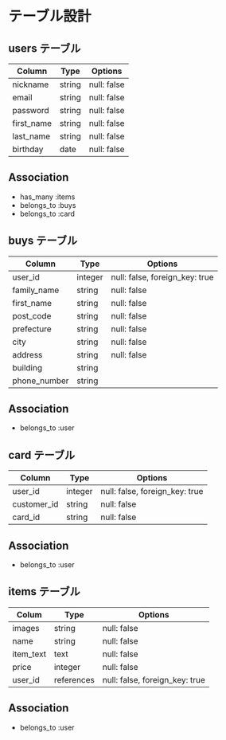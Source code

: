 # テーブル設計

## users テーブル

| Column       | Type   | Options     |
| --------     | ------ | ----------- |
| nickname     | string | null: false |
| email        | string | null: false |
| password     | string | null: false |
| first_name   | string | null: false |
| last_name    | string | null: false |
| birthday     | date   | null: false |

## Association

- has_many :items
- belongs_to :buys
- belongs_to :card


## buys テーブル

|  Column       | Type    | Options                        |
| --------      | ------  | ---------------------------    |
| user_id       | integer | null: false, foreign_key: true |
| family_name   | string  | null: false                    |
| first_name    | string  | null: false                    |
| post_code     | string	| null: false                    |
| prefecture    | string	| null: false                    |
| city          | string	| null: false                    |
| address       | string	| null: false                    |
| building      | string  |                                |
| phone_number  | string  |                                |

## Association

- belongs_to :user


## card テーブル

| Column       | Type    | Options                        |
| --------     | ------  | ---------------------------    |
| user_id      | integer | null: false, foreign_key: true |
| customer_id  | string  | null: false                    |
| card_id      | string  |  null: false                   |


## Association

- belongs_to :user



## items テーブル

| Colum        | Type        | Options                        |
| --------     | ------      | -----------                    |
| images       | string      | null: false                    |
| name         | string      | null: false                    |
| item_text    | text        | null: false                    |
| price        | integer     | null: false                    |
| user_id      | references  | null: false, foreign_key: true |

## Association

- belongs_to :user 